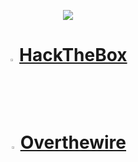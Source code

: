 <p align="center"><img src="https://github.com/evildocument/writeups/assets/145527328/4e555769-5b70-42d1-ba7f-de0a3596df40"></p>


<h1 align="center"><img src="https://github.com/evildocument/writeups/assets/145527328/5117cbc8-9c86-422a-85ef-f7edb6ea51f5" width="2%"> <a href="https://github.com/evildocument/writeups/blob/main/hackthebox/readme.md">HackTheBox</a></h1>

<h1 align="center"><img src="https://overthewire.org/img/favicon.ico" width="2%"> <a href="https://github.com/evildocument/writeups/blob/main/overthewire/readme.md">Overthewire</a></h1>

